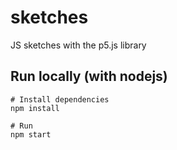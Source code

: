 # sketches
JS sketches with the p5.js library

## Run locally (with nodejs)
```
# Install dependencies
npm install

# Run
npm start
```